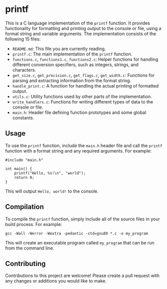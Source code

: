 # printf

This is a C language implementation of the `printf` function. It provides functionality for formatting and printing output to the console or file, using a format string and variable arguments. The implementation consists of the following 15 files:

- `README.md`: This file you are currently reading.
- `printf.c`: The main implementation of the `printf` function.
- `functions.c`, `functions1.c`, `functions2.c`: Helper functions for handling different conversion specifiers, such as integers, strings, and characters.
- `get_size.c`, `get_precision.c`, `get_flags.c`, `get_width.c`: Functions for parsing and extracting information from the format string.
- `handle_print.c`: A function for handling the actual printing of formatted output.
- `utils.c`: Utility functions used by other parts of the implementation.
- `write_handlers.c`: Functions for writing different types of data to the console or file.
- `main.h`: Header file defining function prototypes and some global constants.

## Usage

To use the `printf` function, include the `main.h` header file and call the `printf` function with a format string and any required arguments. For example:

```
#include "main.h"

int main() {
    printf("Hello, %s!\n", "world");
    return 0;
}
```

This will output `Hello, world!` to the console.

## Compilation

To compile the `printf` function, simply include all of the source files in your build process. For example:

```
gcc -Wall -Werror -Wextra -pedantic -std=gnu89 *.c -o my_program
```

This will create an executable program called `my_program` that can be run from the command line.

## Contributing

Contributions to this project are welcome! Please create a pull request with any changes or additions you would like to make.


